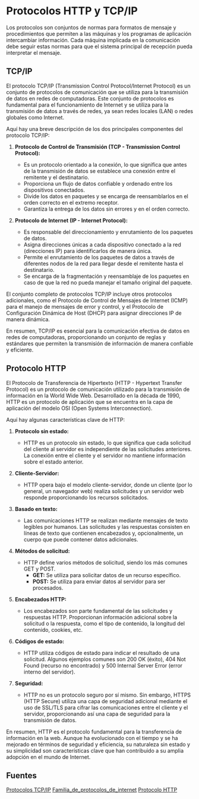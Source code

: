 # Protocolos HTTP y TCP/IP
Los protocolos son conjuntos de normas para formatos de mensaje y procedimientos que permiten a las máquinas y los programas de aplicación intercambiar información. Cada máquina implicada en la comunicación debe seguir estas normas para que el sistema principal de recepción pueda interpretar el mensaje.

## TCP/IP

El protocolo TCP/IP (Transmission Control Protocol/Internet Protocol) es un conjunto de protocolos de comunicación que se utiliza para la transmisión de datos en redes de computadoras. Este conjunto de protocolos es fundamental para el funcionamiento de Internet y se utiliza para la transmisión de datos a través de redes, ya sean redes locales (LAN) o redes globales como Internet.

Aquí hay una breve descripción de los dos principales componentes del protocolo TCP/IP:

1. **Protocolo de Control de Transmisión (TCP - Transmission Control Protocol):**
   - Es un protocolo orientado a la conexión, lo que significa que antes de la transmisión de datos se establece una conexión entre el remitente y el destinatario.
   - Proporciona un flujo de datos confiable y ordenado entre los dispositivos conectados.
   - Divide los datos en paquetes y se encarga de reensamblarlos en el orden correcto en el extremo receptor.
   - Garantiza la entrega de los datos sin errores y en el orden correcto.

2. **Protocolo de Internet (IP - Internet Protocol):**
   - Es responsable del direccionamiento y enrutamiento de los paquetes de datos.
   - Asigna direcciones únicas a cada dispositivo conectado a la red (direcciones IP) para identificarlos de manera única.
   - Permite el enrutamiento de los paquetes de datos a través de diferentes nodos de la red para llegar desde el remitente hasta el destinatario.
   - Se encarga de la fragmentación y reensamblaje de los paquetes en caso de que la red no pueda manejar el tamaño original del paquete.

El conjunto completo de protocolos TCP/IP incluye otros protocolos adicionales, como el Protocolo de Control de Mensajes de Internet (ICMP) para el manejo de mensajes de error y control, y el Protocolo de Configuración Dinámica de Host (DHCP) para asignar direcciones IP de manera dinámica.

En resumen, TCP/IP es esencial para la comunicación efectiva de datos en redes de computadoras, proporcionando un conjunto de reglas y estándares que permiten la transmisión de información de manera confiable y eficiente.

## Protocolo HTTP

El Protocolo de Transferencia de Hipertexto (HTTP - Hypertext Transfer Protocol) es un protocolo de comunicación utilizado para la transmisión de información en la World Wide Web. Desarrollado en la década de 1990, HTTP es un protocolo de aplicación que se encuentra en la capa de aplicación del modelo OSI (Open Systems Interconnection).

Aquí hay algunas características clave de HTTP:

1. **Protocolo sin estado:**
   - HTTP es un protocolo sin estado, lo que significa que cada solicitud del cliente al servidor es independiente de las solicitudes anteriores. La conexión entre el cliente y el servidor no mantiene información sobre el estado anterior.

2. **Cliente-Servidor:**
   - HTTP opera bajo el modelo cliente-servidor, donde un cliente (por lo general, un navegador web) realiza solicitudes y un servidor web responde proporcionando los recursos solicitados.

3. **Basado en texto:**
   - Las comunicaciones HTTP se realizan mediante mensajes de texto legibles por humanos. Las solicitudes y las respuestas consisten en líneas de texto que contienen encabezados y, opcionalmente, un cuerpo que puede contener datos adicionales.

4. **Métodos de solicitud:**
   - HTTP define varios métodos de solicitud, siendo los más comunes GET y POST. 
     - **GET:** Se utiliza para solicitar datos de un recurso específico.
     - **POST:** Se utiliza para enviar datos al servidor para ser procesados.

5. **Encabezados HTTP:**
   - Los encabezados son parte fundamental de las solicitudes y respuestas HTTP. Proporcionan información adicional sobre la solicitud o la respuesta, como el tipo de contenido, la longitud del contenido, cookies, etc.

6. **Códigos de estado:**
   - HTTP utiliza códigos de estado para indicar el resultado de una solicitud. Algunos ejemplos comunes son 200 OK (éxito), 404 Not Found (recurso no encontrado) y 500 Internal Server Error (error interno del servidor).

7. **Seguridad:**
   - HTTP no es un protocolo seguro por sí mismo. Sin embargo, HTTPS (HTTP Secure) utiliza una capa de seguridad adicional mediante el uso de SSL/TLS para cifrar las comunicaciones entre el cliente y el servidor, proporcionando así una capa de seguridad para la transmisión de datos.

En resumen, HTTP es el protocolo fundamental para la transferencia de información en la web. Aunque ha evolucionado con el tiempo y se ha mejorado en términos de seguridad y eficiencia, su naturaleza sin estado y su simplicidad son características clave que han contribuido a su amplia adopción en el mundo de Internet.

## Fuentes

[Protocolos TCP/IP](https://www.ibm.com/docs/es/aix/7.2?topic=protocol-tcpip-protocols)
[Familia_de_protocolos_de_internet](https://es.wikipedia.org/wiki/Familia_de_protocolos_de_internet)
[Protocolo HTTP](https://www.ionos.es/digitalguide/hosting/cuestiones-tecnicas/protocolo-http/)